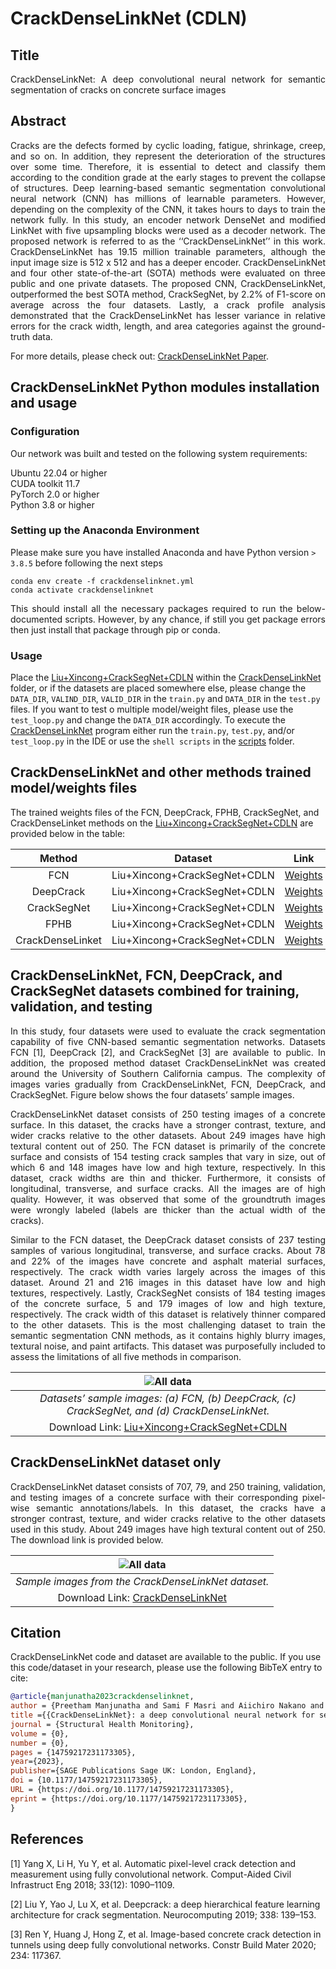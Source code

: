 # CrackDenseLinkNet (CDLN)
## Title
<p align="justify"> CrackDenseLinkNet: A deep convolutional neural network for semantic segmentation of cracks on concrete surface images </p>

## Abstract
<p align="justify">
Cracks are the defects formed by cyclic loading, fatigue, shrinkage, creep, and so on. In addition, they represent the deterioration of the structures over some time. Therefore, it is essential to detect and classify them according to the condition grade at the early stages to prevent the collapse of structures. Deep learning-based semantic segmentation convolutional neural network (CNN) has millions of learnable parameters. However, depending on the complexity of the CNN, it takes hours to days to train the network fully. In this study, an encoder network DenseNet and modified LinkNet with five upsampling blocks were used as a decoder network. The proposed network is referred to as the ‘‘CrackDenseLinkNet’’ in this work. CrackDenseLinkNet has 19.15 million trainable parameters, although the input image size is 512 x 512 and has a deeper encoder. CrackDenseLinkNet and four other state-of-the-art (SOTA) methods were evaluated on three public and one private datasets. The proposed CNN, CrackDenseLinkNet, outperformed the best SOTA method, CrackSegNet, by 2.2% of F1-score on average across the four datasets. Lastly, a crack profile analysis demonstrated that the CrackDenseLinkNet has lesser variance in relative errors for the crack width, length, and area categories against the ground-truth data.
</p>

For more details, please check out: [CrackDenseLinkNet Paper](https://doi.org/10.1177/14759217231173305).
## CrackDenseLinkNet Python modules installation and usage

### Configuration
Our network was built and tested on the following system requirements:

Ubuntu 22.04 or higher <br />
CUDA toolkit 11.7 <br />
PyTorch 2.0 or higher <br />
Python 3.8 or higher <br />

### Setting up the Anaconda Environment
Please make sure you have installed Anaconda and have Python version `> 3.8.5` before following the next steps

```shell
conda env create -f crackdenselinknet.yml
conda activate crackdenselinknet
```
<p align="justify">
This should install all the necessary packages required to run the below-documented scripts. However, by any chance, if still you get package errors then just install that package through pip or conda.
</p>

### Usage
Place the [Liu+Xincong+CrackSegNet+CDLN](https://1drv.ms/f/s!AqjW7B7BO7JJgYFAAz4d-8xCQIseKQ?e=YRBszp) within the [CrackDenseLinkNet](CrackDenseLinkNet) folder, or if the datasets are placed somewhere else, please change the `DATA_DIR`, `VALIND_DIR`, `VALID_DIR` in the `train.py` and  `DATA_DIR` in the `test.py` files. If you want to test o multiple model/weight files, please use the `test_loop.py` and change the `DATA_DIR` accordingly. To execute the [CrackDenseLinkNet](CrackDenseLinkNet) program either run the `train.py`, `test.py`, and/or `test_loop.py` in the IDE or use the `shell scripts` in the [scripts](CrackDenseLinkNet/scripts) folder.

## CrackDenseLinkNet and other methods trained model/weights files
The trained weights files of the FCN, DeepCrack, FPHB, CrackSegNet, and CrackDenseLinket methods on the [Liu+Xincong+CrackSegNet+CDLN](https://1drv.ms/f/s!AqjW7B7BO7JJgYFAAz4d-8xCQIseKQ?e=YRBszp) are provided below in the table:

| Method | Dataset | Link   |
|:------------:|:-----------:|:------:|
| FCN  | Liu+Xincong+CrackSegNet+CDLN | [Weights](https://1drv.ms/f/s!AqjW7B7BO7JJgchPFEscznC-jAsOQw?e=oy1Gxf) |
| DeepCrack  | Liu+Xincong+CrackSegNet+CDLN | [Weights](https://1drv.ms/f/s!AqjW7B7BO7JJgchTMoV4WTWF0ZwkCA?e=VPD1W2) |
| CrackSegNet | Liu+Xincong+CrackSegNet+CDLN | [Weights](https://1drv.ms/f/s!AqjW7B7BO7JJgchSem0dN_8J-BbQHw?e=nJfxv8) |
| FPHB | Liu+Xincong+CrackSegNet+CDLN | [Weights](https://1drv.ms/f/s!AqjW7B7BO7JJgchUy6zdBktoxzjilg?e=8vQZmv) |
| CrackDenseLinket  | Liu+Xincong+CrackSegNet+CDLN | [Weights](https://1drv.ms/f/s!AqjW7B7BO7JJgchWkY4-oWga_t1uFw?e=ncvp2P) |

## CrackDenseLinkNet, FCN, DeepCrack, and CrackSegNet datasets combined for training, validation, and testing
<p align="justify">
In this study, four datasets were used to evaluate the crack segmentation capability of five CNN-based semantic segmentation networks. Datasets FCN [1], DeepCrack [2], and CrackSegNet [3] are available to public. In addition, the proposed method dataset CrackDenseLinkNet was created around the University of Southern California campus. The complexity of images varies gradually from CrackDenseLinkNet, FCN, DeepCrack, and CrackSegNet. Figure below shows the four datasets’ sample images. 
</p>

<p align="justify">
CrackDenseLinkNet dataset consists of 250 testing images of a concrete surface. In this dataset, the cracks have a stronger contrast, texture, and wider cracks relative to the other datasets. About 249 images have high textural content out of 250. The FCN dataset is primarily of the concrete surface and consists of 154 testing crack samples that vary in size, out of which 6 and 148 images have low and high texture, respectively. In this dataset, crack widths are thin and thicker. Furthermore, it consists of longitudinal, transverse, and surface cracks. All the images are of high quality. However, it was observed that some of the groundtruth images were wrongly labeled (labels are thicker than the actual width of the cracks). 
</p>

<p align="justify">
Similar to the FCN dataset, the DeepCrack dataset consists of 237 testing samples of various longitudinal, transverse, and surface cracks. About 78 and 22% of the images have concrete and asphalt material surfaces, respectively. The crack width varies largely across the images of this dataset. Around 21 and 216 images in this dataset have low and high textures, respectively. Lastly, CrackSegNet consists of 184 testing images of the concrete surface, 5 and 179 images of low and high texture, respectively. The crack width of this dataset is relatively thinner compared to the other datasets. This is the most challenging dataset to train the semantic segmentation CNN methods, as it contains highly blurry images, textural noise, and paint artifacts. This dataset was purposefully included to assess the limitations of all five methods in comparison.
</p>

| ![All data](https://github.com/preethamam/CrackDenseLinkNet-DeepLearning-CrackSegmentation/assets/28588878/3b2c953f-e499-434f-9bfb-0ea701ecd9a7) | 
|:--:| 
| *Datasets’ sample images: (a) FCN, (b) DeepCrack, (c) CrackSegNet, and (d) CrackDenseLinkNet.* |
| Download Link: [Liu+Xincong+CrackSegNet+CDLN](https://1drv.ms/f/s!AqjW7B7BO7JJgYFAAz4d-8xCQIseKQ?e=YRBszp)  |

## CrackDenseLinkNet dataset only
<p align="justify">
CrackDenseLinkNet dataset consists of 707, 79, and 250 training, validation, and testing images of a concrete surface with their corresponding pixel-wise semantic annotations/labels. In this dataset, the cracks have a stronger contrast, texture, and wider cracks relative to the other datasets used in this study. About 249 images have high textural content out of 250. The download link is provided below.
</p>

| ![All data](https://github.com/preethamam/CrackDenseLinkNet-DeepLearning-CrackSegmentation/assets/28588878/3b2c953f-e499-434f-9bfb-0ea701ecd9a7) | 
|:--:| 
| *Sample images from the CrackDenseLinkNet dataset.* |
| Download Link: [CrackDenseLinkNet](https://1drv.ms/f/s!AqjW7B7BO7JJgYE_8gNllyMtjNA-4Q?e=jOrONx)  |

## Citation
CrackDenseLinkNet code and dataset are available to the public. If you use this code/dataset in your research, please use the following BibTeX entry to cite:
```bibtex
@article{manjunatha2023crackdenselinknet,
author = {Preetham Manjunatha and Sami F Masri and Aiichiro Nakano and Landon Carter Wellford},
title ={{CrackDenseLinkNet}: a deep convolutional neural network for semantic segmentation of cracks on concrete surface images},
journal = {Structural Health Monitoring},
volume = {0},
number = {0},
pages = {14759217231173305},
year={2023},
publisher={SAGE Publications Sage UK: London, England},
doi = {10.1177/14759217231173305},
URL = {https://doi.org/10.1177/14759217231173305},
eprint = {https://doi.org/10.1177/14759217231173305},
}
```

## References
<a id="1">[1]</a> Yang X, Li H, Yu Y, et al. Automatic pixel-level crack detection and measurement using fully convolutional network. Comput-Aided Civil Infrastruct Eng 2018; 33(12): 1090–1109.

<a id="2">[2]</a> Liu Y, Yao J, Lu X, et al. Deepcrack: a deep hierarchical feature learning architecture for crack segmentation. Neurocomputing 2019; 338: 139–153.

<a id="3">[3]</a> Ren Y, Huang J, Hong Z, et al. Image-based concrete crack detection in tunnels using deep fully convolutional networks. Constr Build Mater 2020; 234: 117367.
